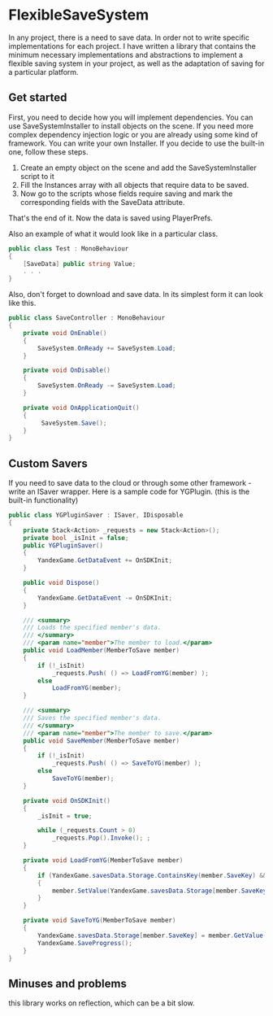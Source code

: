 # FlexibleSaveSystem

In any project, there is a need to save data. In order not to write specific implementations for each project. I have written a library that contains the minimum necessary implementations and abstractions to implement a flexible saving system in your project, as well as the adaptation of saving for a particular platform. 


## Get started
First, you need to decide how you will implement dependencies. You can use SaveSystemInstaller to install objects on the scene. If you need more complex dependency injection logic or you are already using some kind of framework. You can write your own Installer. If you decide to use the built-in one, follow these steps.
 1. Create an empty object on the scene and add the SaveSystemInstaller script to it
 2. Fill the Instances array with all objects that require data to be saved. 
 3. Now go to the scripts whose fields require saving and mark the corresponding fields with the SaveData attribute.

That's the end of it. Now the data is saved using PlayerPrefs.

Also an example of what it would look like in a particular class.
```csharp
public class Test : MonoBehaviour
{
    [SaveData] public string Value;
    . . .
}
```
Also, don't forget to download and save data. In its simplest form it can look like this.
```csharp
public class SaveController : MonoBehaviour
{
    private void OnEnable()
    {
        SaveSystem.OnReady += SaveSystem.Load;
    }

    private void OnDisable()
    {
        SaveSystem.OnReady -= SaveSystem.Load;
    }

    private void OnApplicationQuit()
    {
         SaveSystem.Save();
    }
}
```

## Custom Savers
If you need to save data to the cloud or through some other framework - write an ISaver wrapper. Here is a sample code for YGPlugin. (this is the built-in functionality)
```csharp
public class YGPluginSaver : ISaver, IDisposable
{
    private Stack<Action> _requests = new Stack<Action>();
    private bool _isInit = false;
    public YGPluginSaver()
    {
        YandexGame.GetDataEvent += OnSDKInit;
    }

    public void Dispose()
    {
        YandexGame.GetDataEvent -= OnSDKInit;
    }

    /// <summary>
    /// Loads the specified member's data.
    /// </summary>
    /// <param name="member">The member to load.</param>
    public void LoadMember(MemberToSave member)
    {
        if (!_isInit)
            _requests.Push( () => LoadFromYG(member) );
        else
            LoadFromYG(member);
    }

    /// <summary>
    /// Saves the specified member's data.
    /// </summary>
    /// <param name="member">The member to save.</param>
    public void SaveMember(MemberToSave member)
    {
        if (!_isInit)
            _requests.Push( () => SaveToYG(member) );
        else
            SaveToYG(member);
    }

    private void OnSDKInit()
    {
        _isInit = true;

        while (_requests.Count > 0)
            _requests.Pop().Invoke(); ;
    }

    private void LoadFromYG(MemberToSave member)
    {
        if (YandexGame.savesData.Storage.ContainsKey(member.SaveKey) && YandexGame.savesData.Storage[member.SaveKey] != null)
        {
            member.SetValue(YandexGame.savesData.Storage[member.SaveKey] as object);
        }
    }

    private void SaveToYG(MemberToSave member)
    {
        YandexGame.savesData.Storage[member.SaveKey] = member.GetValue();
        YandexGame.SaveProgress();
    }
}
```


## Minuses and problems
this library works on reflection, which can be a bit slow.

